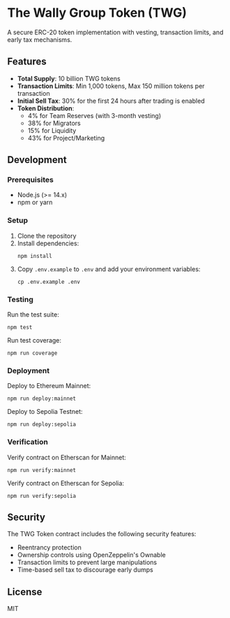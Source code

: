 # The Wally Group Token (TWG)

A secure ERC-20 token implementation with vesting, transaction limits, and early tax mechanisms.

## Features

- **Total Supply**: 10 billion TWG tokens
- **Transaction Limits**: Min 1,000 tokens, Max 150 million tokens per transaction
- **Initial Sell Tax**: 30% for the first 24 hours after trading is enabled
- **Token Distribution**:
  - 4% for Team Reserves (with 3-month vesting)
  - 38% for Migrators
  - 15% for Liquidity
  - 43% for Project/Marketing

## Development

### Prerequisites

- Node.js (>= 14.x)
- npm or yarn

### Setup

1. Clone the repository
2. Install dependencies:
   ```
   npm install
   ```
3. Copy `.env.example` to `.env` and add your environment variables:
   ```
   cp .env.example .env
   ```

### Testing

Run the test suite:

```
npm test
```

Run test coverage:

```
npm run coverage
```

### Deployment

Deploy to Ethereum Mainnet:

```
npm run deploy:mainnet
```

Deploy to Sepolia Testnet:

```
npm run deploy:sepolia
```

### Verification

Verify contract on Etherscan for Mainnet:

```
npm run verify:mainnet
```

Verify contract on Etherscan for Sepolia:

```
npm run verify:sepolia
```

## Security

The TWG Token contract includes the following security features:

- Reentrancy protection
- Ownership controls using OpenZeppelin's Ownable
- Transaction limits to prevent large manipulations
- Time-based sell tax to discourage early dumps

## License

MIT 